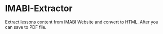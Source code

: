 # IMABI-Extractor
Extract lessons content from IMABI Website and convert to HTML.
After you can save to PDF file.

